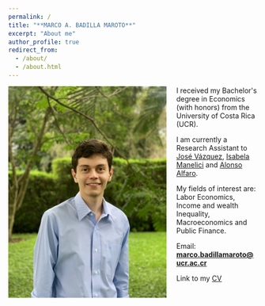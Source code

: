 ```yaml
---
permalink: /
title: "**MARCO A. BADILLA MAROTO**"
excerpt: "About me"
author_profile: true
redirect_from: 
  - /about/
  - /about.html
---
```


<img class="img-responsive" style="float: left; margin: 0px 20px 20px 0px;" src="/images/photo.jpg" width="320"> 

I received my Bachelor's degree in Economics (with honors) from the University of Costa Rica (UCR).

I am currently a Research Assistant to [José Vázquez](https://jpvasquez-econ.github.io/), [Isabela Manelici](https://www.isabelamanelici.com/) and [Alonso Alfaro](https://sites.google.com/view/alfarourena).

My fields of interest are: Labor Economics, Income and wealth Inequality, Macroeconomics and Public Finance.

Email: **marco.badillamaroto@ucr.ac.cr**

Link to my [CV](/files/CV_M_A_Badilla.pdf)  

